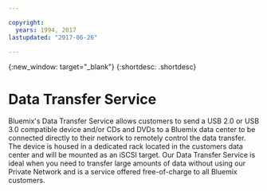```yaml
---

copyright:
  years: 1994, 2017
lastupdated: "2017-06-26"

---
```

{:new_window: target="_blank"}
{:shortdesc: .shortdesc}

# Data Transfer Service

Bluemix's Data Transfer Service allows customers to send a USB 2.0 or USB 3.0 compatible device and/or CDs and DVDs to a Bluemix data center to be connected directly to their network to remotely control the data transfer. The device is housed in a dedicated rack located in the customers data center and will be mounted as an iSCSI target.  Our Data Transfer Service is ideal when you need to transfer large amounts of data without using our Private Network and is a service offered free-of-charge to all Bluemix customers.

